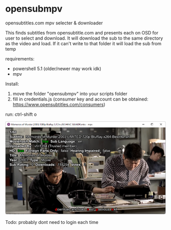 # opensubmpv
opensubtitles.com mpv selecter & downloader

This finds subtitles from opensubtitle.com and presents each on OSD for user to select and download. 
It will download the sub  to the same directory as the video and load. If it can't write to that folder it will load the sub from temp

requirements:
* powershell 5.1 (older/newer may work idk)
* mpv

Install: 
1. move the folder "opensubmpv" into your scripts folder 
2.  fill in credentials.js (consumer key and account can be obtained: https://www.opensubtitles.com/consumers)

run:
ctrl-shift o 

![screenshot](screenshot.png?raw=true "screenshot")

Todo:
probably dont need to login each time

